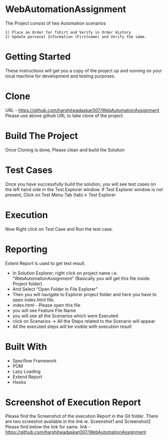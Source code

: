 # WebAutomationAssignment
 The Project consist of two Automation scenarios 
 
    1) Place an Order for Tshirt and Verify in Order History
    2) Update personal Information (Firstname) and Verify the same.
    
# Getting Started
These instructions will get you a copy of the project up and running on your local machine for development and testing purposes. 

# Clone
URL - https://github.com/harshitwadaskar007/WebAutomationAssignment
Please use above github URL to take clone of the project.

# Build The Project
Once Cloning is done, Please clean and build the Solution

# Test Cases
Once you have successfully build the solution, you will see test cases on the left hand side in
the Test Explorer window. If Test Explorer window is not present, Click on Test Menu Tab (tab)-&gt; Test Explorer

# Execution
Now Right click on Test Case and Run the test case. 

# Reporting
Extent Report is used to get test result.
- In Solution Explorer, right click on project name i.e. “WebAutomationAssignment” (Basically you will get this file inside Project folder)
- And Select “Open Folder in File Explorer”
- Then you will navigate to Explorer project folder and here you have to open index.html file. 
- index.html - Please open this file 
- you will see Feature File Name 
- you will see all the Scenarios which were Executed 
- click on Scenarios -> All the Steps related to the Scenario will appear
- All the executed steps will be visible with execution result

# Built With
- Specflow Framework
- POM 
- Lazy Loading
- Extend Report
- Hooks

# Screenshot of Execution Report
Please find the Screenshot of the execution Report in the Git folder. There are two screeshot available in the link ie. Sceenshot1 and Screenshot2
Please find below the link for same.
link - https://github.com/harshitwadaskar007/WebAutomationAssignment



 

